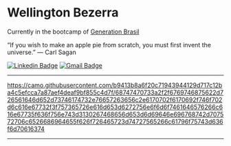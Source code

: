 # Wellington Bezerra

Currently in the bootcamp of [Generation Brasil](https://brazil.generation.org/)


“If you wish to make an apple pie from scratch, you must first invent the universe.” ― Carl Sagan

 
[![Linkedin Badge](https://img.shields.io/badge/-Wellington%20Bezerra-6633cc?style=flat-square&logo=Linkedin&logoColor=white&link=https://www.linkedin.com/in/wellington-bezerra-005139165/)](https://www.linkedin.com/in/wellington-bezerra-005139165/) 
[![Gmail Badge](https://img.shields.io/badge/-wellingtonsouza2504@gmail.com-6633cc?style=flat-square&logo=Gmail&logoColor=white&link=mailto:wellingtonsouza2504@gmail.com)](mailto:wellingtonsouza2504@gmail.com)


<hr>

https://camo.githubusercontent.com/b9413b8a6f20c71943944129d717c12ba4c5efcca7a87aef4deaf9bf855c4d7f/68747470733a2f2f6769746875622d726561646d652d73746174732e76657263656c2e6170702f6170692f746f702d6c616e67732f3f757365726e616d653d6272756e6f6d6f7461646576266c616e67735f636f756e743d3130267468656d653d6d69646e696768742d707572706c6526686964655f626f726465723d74727565266c61796f75743d636f6d70616374

<hr>
